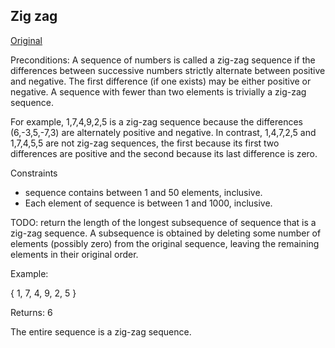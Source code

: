 ## Zig zag

[Original](https://community.topcoder.com/stat?c=problem_statement&pm=1259&rd=4493)

Preconditions: 
A sequence of numbers is called a zig-zag sequence if the differences between
successive numbers strictly alternate between positive and negative. The first
difference (if one exists) may be either positive or negative. A sequence with
fewer than two elements is trivially a zig-zag sequence.

For example, 1,7,4,9,2,5 is a zig-zag sequence because
the differences (6,-3,5,-7,3) are alternately positive and negative.
In contrast, 1,4,7,2,5 and 1,7,4,5,5 are not zig-zag sequences, the first
because its first two differences are positive and the second because its last
difference is zero.

Constraints
-	sequence contains between 1 and 50 elements, inclusive.
-	Each element of sequence is between 1 and 1000, inclusive.

TODO: return the length of the longest
subsequence of sequence that is a zig-zag sequence. A subsequence is obtained
by deleting some number of elements (possibly zero) from the original sequence,
leaving the remaining elements in their original order. 
 
Example:

{ 1, 7, 4, 9, 2, 5 }

Returns: 6

The entire sequence is a zig-zag sequence.
